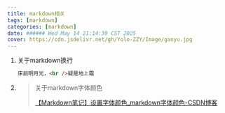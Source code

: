 ```yaml
---
title: markdown相关
tags: [markdown]
categories: [markdown]
date: ###### Wed May 14 21:14:39 CST 2025
cover: https://cdn.jsdelivr.net/gh/Yolo-ZZY/Image/ganyu.jpg
---
```


1. 关于markdown换行
   ```markdown
   床前明月光，<br />疑是地上霜
   ```

2. > 关于markdown字体颜色
   >
   > [【Markdown笔记】设置字体颜色_markdown字体颜色-CSDN博客](https://blog.csdn.net/u012028275/article/details/115445362)